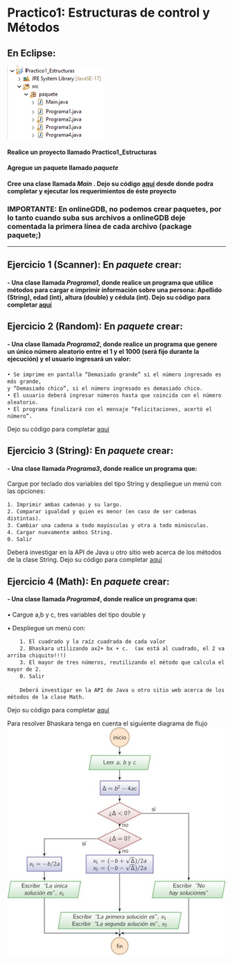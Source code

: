 # Practico1: Estructuras de control y Métodos

## En Eclipse:
![Imagen del proyecto](estructuraPrac1.png)
#### Realice un proyecto llamado **Practico1_Estructuras**
#### Agregue un paquete llamado *paquete*
#### Cree una clase llamada *Main* . Dejo su código  [aquí](src/paquete/Main.java) desde donde podra completar y ejecutar los  requerimientos de éste proyecto  
 
### IMPORTANTE:  En onlineGDB, no podemos crear paquetes, por lo tanto cuando suba sus archivos a onlineGDB deje comentada la primera línea de cada archivo (package paquete;)
-----------------------------------------------------------------------------------------------------------------------------------------------------------
## Ejercicio 1 (Scanner): En *paquete* crear:

#### - Una clase llamada *Programa1*, donde realice un programa que utilice métodos para **cargar**  e **imprimir** información sobre una persona: Apellido (String), edad (int), altura (double) y cédula (int). Dejo su código para completar   [aquí](src/paquete/Programa1.java)
 
## Ejercicio 2 (Random):  En *paquete* crear:

#### - Una clase llamada *Programa2*, donde realice un programa que genere un único número aleatorio entre el 1 y el 1000 (será fijo durante la ejecución) y el usuario ingresará un valor: 

	• Se imprime en pantalla “Demasiado grande” si el número ingresado es más grande, 
 	y “Demasiado chico”, si el número ingresado es demasiado chico. 
	• El usuario deberá ingresar números hasta que coincida con el número aleatorio.
	• El programa finalizará con el mensaje “Felicitaciones, acertó el número”.

Dejo su código para completar   [aquí](src/paquete/Programa2.java) 
	
## Ejercicio 3 (String):   En *paquete* crear:
#### - Una clase llamada *Programa3*, donde realice un programa que:

Cargue por teclado dos variables del tipo String y despliegue un menú con las opciones:

	1. Imprimir ambas cadenas y su largo.
	2. Comparar igualdad y quien es menor (en caso de ser cadenas distintas).
	3. Cambiar una cadena a todo mayúsculas y otra a todo minúsculas.
	4. Cargar nuevamente ambos String.
	0. Salir

Deberá investigar en la API de Java u otro sitio web acerca de los métodos de la clase String.
Dejo su código para completar   [aquí](src/paquete/Programa3.java)

## Ejercicio 4 (Math):   En *paquete* crear:
#### - Una clase llamada *Programa4*, donde realice un programa que:
•	Cargue a,b y c, tres variables del tipo double y

•	Despliegue un menú con:

		1. El cuadrado y la raíz cuadrada de cada valor  
		2. Bhaskara utilizando ax2+ bx + c.  (ax está al cuadrado, el 2 va arriba chiquito!!!)
  		3. El mayor de tres números, reutilizando el método que calcula el mayor de 2.
  		0. Salir
  
		Deberá investigar en la API de Java u otro sitio web acerca de los métodos de la clase Math.
  Dejo su código para completar   [aquí](src/paquete/Programa4.java)
  
  Para resolver Bhaskara tenga en cuenta el siguiente diagrama de flujo  ![diagrama de Bhaskara](DiagramaBhaskara.jpg)
 



